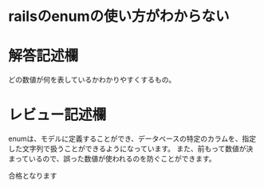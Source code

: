 # railsのenumの使い方がわからない
# 解答記述欄
どの数値が何を表しているかわかりやすくするもの。

# レビュー記述欄
enumは、モデルに定義することができ、データベースの特定のカラムを、指定した文字列で扱うことができるようになっています。
また、前もって数値が決まっているので、誤った数値が使われるのを防ぐことができます。


合格となります
